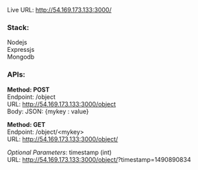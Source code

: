 Live URL: http://54.169.173.133:3000/

### Stack:

Nodejs  
Expressjs   
Mongodb 

### APIs:

**Method: POST**    
Endpoint: /object   
URL: http://54.169.173.133:3000/object  
Body: JSON: {mykey : value}

**Method: GET**     
Endpoint: /object/\<mykey>      
URL: http://54.169.173.133:3000/object/<mykey>

*Optional Parameters*: timestamp (int)      
URL: http://54.169.173.133:3000/object/<mykey>?timestamp=1490890834
